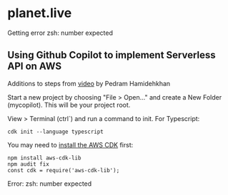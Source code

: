 # planet.live

Getting error zsh: number expected

## Using Github Copilot to implement Serverless API on AWS

Additions to steps from [video](https://www.youtube.com/watch?v=t7vLF9d7gSU) by Pedram Hamidehkhan

Start a new project by choosing "File > Open..." and create a New Folder (mycopilot).  This will be your project root.

View > Terminal (ctrl`) and run a command to init. For Typescript:  

`cdk init --language typescript`

You may need to [install the AWS CDK](https://docs.aws.amazon.com/cdk/v2/guide/getting_started.html) first:

<code>npm install aws-cdk-lib</code>  
<code>npm audit fix</code>  
<code>const cdk = require('aws-cdk-lib');</code>

Error: zsh: number expected


